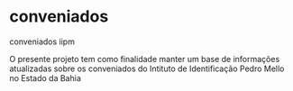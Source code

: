 # conveniados
 conveniados iipm

O presente projeto tem como finalidade manter um base de informações atualizadas
sobre os conveniados do Intituto de Identificação Pedro Mello no Estado da Bahia
